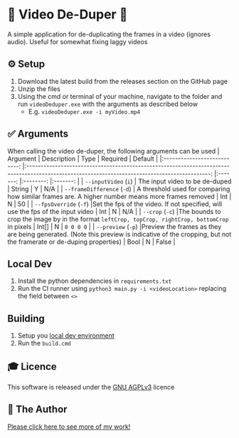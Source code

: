 # 🎥 Video De-Duper 🎥
A simple application for de-duplicating the frames in a video (ignores audio). Useful for somewhat fixing laggy videos

## ⚙️ Setup
1. Download the latest build from the releases section on the GitHub page
2. Unzip the files
3. Using the cmd or terminal of your machine, navigate to the folder and run `videoDeduper.exe` with the arguments as described below
    * E.g. `videoDeduper.exe -i myVideo.mp4`

## ✅ Arguments
When calling the video de-duper, the following arguments can be used
|         Argument          	|                   Description                             	                                                                                  |   Type  	| Required 	| Default 	|
|:---------------------------:	|:----------------------------------------------------------------------------------------------------------------------------------------------: |:-------:	|:--------:	|:-------:	|
| `--inputVideo` (`i`)      	|      The input video to be de-duped                          	                                                                                  |  String 	|     Y    	|   N/A   	|
| `--frameDifference` (`-d`)  	| A threshold used for comparing how similar frames are. A higher number means more frames removed                                                |   Int   	|     N    	|   50   	|
|  `--fpsOverride` (`-f`)  	    |Set the fps of the video. If not specified, will use the fps of the input video                                                                  |   Int    	|     N    	|   N/A  	|
|  `--crop` (`-c`)       	    |The bounds to crop the image by in the format `leftCrop, topCrop, rightCrop, bottomCrop` in pixels                                               |   Int[]  	|     N    	| `0 0 0 0` |
|  `--preview` (`-p`)  	        |Preview the frames as they are being generated. (Note this preview is indicative of the cropping, but not the framerate or de-duping properties) |   Bool    	|     N    	|   False  	|

## Local Dev
1. Install the python dependencies in `requirements.txt`
2. Run the CI runner using `python3 main.py -i <videoLocation>` replacing the field between `<>`

## Building
1. Setup you [local dev environment](#local-dev)
2. Run the `build.cmd`
## 🎓 Licence
This software is released under the [GNU AGPLv3](LICENSE) licence

## 👨 The Author
[Please click here to see more of my work!](https://tomstowe.co.uk)
